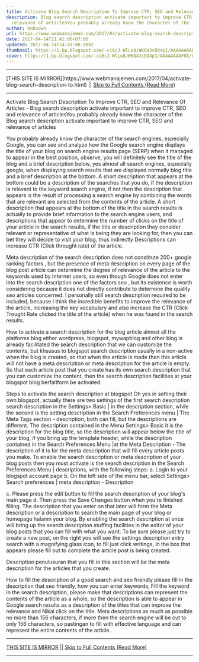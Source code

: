 ```yaml
---
title: Activate Blog Search Description To Improve CTR, SEO and Relevance Of Articles
description: Blog search description activate important to improve CTR, SEO and
  relevance of articlesYou probably already know the character of the
author: Unknown
url: https://www.webmanajemen.com/2017/04/activate-blog-search-description-to.html
date: 2017-04-14T21:41:06+07:00
updated: 2017-04-14T14:41:00.000Z
thumbnail: https://1.bp.blogspot.com/-ci6cJ-WlLo8/WKQ4JcDQ4pI/AAAAAAAAF0I/Gp5LD-xDMgYr0It3EAZWWVkDlvSijot6QCLcB/s280/judul-dan-deskripsi-penelusuran-di-pencarian-google.jpg
cover: https://1.bp.blogspot.com/-ci6cJ-WlLo8/WKQ4JcDQ4pI/AAAAAAAAF0I/Gp5LD-xDMgYr0It3EAZWWVkDlvSijot6QCLcB/s280/judul-dan-deskripsi-penelusuran-di-pencarian-google.jpg
---
```


<hr/> [THIS SITE IS MIRROR](https://www.webmanajemen.com/2017/04/activate-blog-search-description-to.html) || <a href="https://www.webmanajemen.com/2017/04/activate-blog-search-description-to.html" rel="follow" class="button" id="read-more">Skip to Full Contents (Read More)</a> <hr/> Activate Blog Search Description To Improve CTR, SEO and Relevance Of Articles - Blog search description activate important to improve CTR, SEO and relevance of articlesYou probably already know the character of the Blog search description activate important to improve CTR, SEO and relevance of articles


You probably already know the character of the search engines, especially Google, you can see and analyze how the Google search engine displays the title of your blog on search engine results page (SERP) when it managed to appear in the best position, observe, you will definitely see the title of the blog and a brief description below, yes almost all search engines, especially google, when displaying search results that are displayed normally blog title and a brief description at the bottom. 
A short description that appears at the bottom could be a description of the searches that you do, if the description is relevant to the keyword search engine, if not then the description that appears is the result of processing a search engine by combining the words that are relevant are selected from the contents of the article. 
A short description that appears at the bottom of the title in the search results is actually to provide brief information to the search engine users, and descriptions that appear to determine the number of clicks on the title of your article in the search results, if the title or description they consider relevant or representative of what is being they are looking for, then you can bet they will decide to visit your blog, thus indirectly Descriptions can increase CTR (Click throught rate) of the article. 

 

Meta description of the search description does not constitute 200+ google ranking factors , but the presence of meta description on every page of the blog post article can determine the degree of relevance of the article to the keywords used by Internet users, so even though Google does not enter into the search description one of the factors seo , but its existence is worth considering because it does not directly contribute to determine the quality seo articles concerned. 
I personally still search description required to be included, because I think the incredible benefits to improve the relevance of the article, increasing the key vocabulary and also increase the CTR (Click Trought Rate clicked the title of the article) when he was found in the search results. 

How to activate a search description for the blog article 
almost all the platforms blog either wordpress, blogspot, mywapblog and other blog is already facilitated the search description that we can customize the contents, but khsusus to blogspot search description usually in a non-active when the blog is created, so that when the article is made then this article will not have a meta description or meta description for the article is empty. 
So that each article post that you create has its own search description that you can customize the content, then the search description facilities at your blogspot blog berfaltform be activated. 

Steps to activate the search description at blogspot 
Oh yes in setting their own blogspot, actually there are two settings of the first search description search description in the Settings> Basic | in the description section, while the second is the setting description in the Search Preferences menu | The Meta Tags section - description, both can fill, but the descriptions are different. 
The description contained in the Menu Settings> Basic it is the description for the blog title, so the description will appear below the title of your blog, if you bring up the template header, while the description contained in the Search Preferences Menu |at the Meta Description - The description of it is for the meta description that will fill every article posts you make. 
To enable the search description or meta description of your blog posts then you must activate is the search description in the Search Preferences Menu | descriptions, with the following steps: 
a. Login to your blogspot account page 
b. On the left side of the menu bar, select Settings> Search preferences | meta description - Description 

 

c. Please press the edit button to fill the search description of your blog's main page 
d. Then press the Save Changes button when you're finished filling. 
The description that you enter on that later will form the Meta description or a description to search the main page of your blog or homepage halamn your blog. 
By enabling the search description at once will bring up the search description stuffing facilities in the editor of your blog posts that you can fill with what you want. 
To be sure please just try to create a new post, on the right you will see the settings description entry search with a magnifying glass icon, to fill just click writings, in the box that appears please fill out to complete the article post is being created. 

 
Description penulusuran that you fill in this section will be the meta description for the articles that you create. 

How to fill the description of a good search and seo friendly 
please fill in the description that seo friendly, how you can enter keywords, Fill the keyword in the search description, please make that descriptions can represent the contents of the article as a whole, so the description is able to appear in Google search results as a description of the titles that can improve the relevance and Nikai click on the title. 
Meta descriptions as much as possible no more than 156 characters, if more then the search engine will be cut to only 156 characters, so pastingan to fill with effective language and can represent the entire contents of the article. <hr/> [THIS SITE IS MIRROR](https://www.webmanajemen.com/2017/04/activate-blog-search-description-to.html) || <a href="https://www.webmanajemen.com/2017/04/activate-blog-search-description-to.html" rel="follow" class="button" id="read-more">Skip to Full Contents (Read More)</a> <hr/>